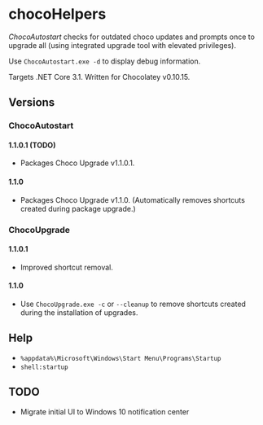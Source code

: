# chocoHelpers
_ChocoAutostart_ checks for outdated choco updates and prompts once to upgrade all (using integrated upgrade tool with elevated privileges).

Use `ChocoAutostart.exe -d` to display debug information.

Targets .NET Core 3.1. Written for Chocolatey v0.10.15.

## Versions
### ChocoAutostart
#### 1.1.0.1 (TODO)
* Packages Choco Upgrade v1.1.0.1.
#### 1.1.0
* Packages Choco Upgrade v1.1.0. (Automatically removes shortcuts created during package upgrade.)

### ChocoUpgrade
#### 1.1.0.1
* Improved shortcut removal.
#### 1.1.0
* Use `ChocoUpgrade.exe -c` or `--cleanup` to remove shortcuts created during the installation of upgrades.

## Help
* `%appdata%\Microsoft\Windows\Start Menu\Programs\Startup`
* `shell:startup`

## TODO
* Migrate initial UI to Windows 10 notification center
